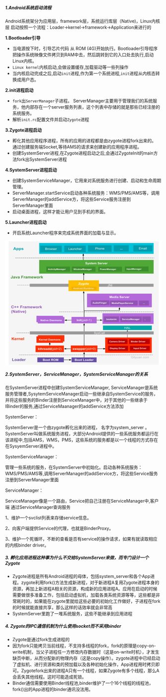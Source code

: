 
##### 1.Android系统启动流程

Android系统架分为应用层，framework层，系统运行库层（Native)，Linux内核层
启动按照一个流程：Loader->kernel->framework->Application来进行的


**1.Bootloader引导**

- 当电源按下时，引导芯片代码 从 ROM (4G)开始执行。Bootloader引导程序把操作系统映像文件拷贝到RAM中去，然后跳转到它的入口处去执行,启动Linux内核。
- `Linux kernel`内核启动,会做设置缓存,加载驱动等一些列操作
- 当内核启动完成之后,启动`init`进程,作为第一个系统进程,`init`进程从内核态转换成用户态。

**2.init进程启动**

- `fork`出`ServerManager`子进程。
  ServerManager主要用于管理我们的系统服务，他内部存在一个server服务列表，这个列表中存储的就是那些已经注册的系统服务。
- 解析`init.rc`配置文件并启动`Zygote`进程


**3.Zygote进程启动**

- 孵化其他应用程序进程，所有的应用的进程都是由zygote进程fork出来的。
  通过创建服务端Socket,等待AMS的请求来创建新的应用程序进程。
- 创建SystemServer进程,在Zygote进程启动之后,会通过ZygoteInit的main方法fork出SystemServer进程

**4.SystemServer进程启动**
- 创建SystemServiceManager，它用来对系统服务进行创建、启动和生命周期管理。
- ServerManager.startService启动各种系统服务：WMS/PMS/AMS等，调用ServerManager的addService方，将这些Service服务注册到ServerManager里面
- 启动桌面进程，这样才能让用户见到手机的界面。


**5.Launcher进程启动**

- 开启系统Launcher程序来完成系统界面的加载与显示。

<img src="../../img/xitongqidong1.png" width = "600" height = "400" alt="图片名称" align=center />



##### 2.SystemServer，ServiceManager，SystemServiceManager的关系

在SystemServer进程中创建SystemServiceManager, ServiceManager是系统服务管理者,SysytemServiceManager启动一些继承自SystemService的服务，并将这些服务的Binder注册到ServiceManager中，对于其他的一些继承于IBinder的服务,通过ServiceMaanager的addService方法添加

 SystemServer：

SystemServer是一个由zygote孵化出来的进程， 名字为system_server 。
SystemServer叫做系统服务进程，大部分Android提供的一些系统服务都运行在该进程中,包括AMS，WMS，PMS，这些系统的服务都是以一个线程的方式存在在SysyemServer进程中。

 SystemServiceManager：

管理一些系统的服务，在SystemServer中初始化。启动各种系统服务：WMS/PMS/AMS等,调用ServerManager的addService方，将这些Service服务注册到ServerManager里面

 ServiceManager：

 ServiceManager像是一个路由，Service把自己注册在ServiceManager中,客户端 通过ServiceManager查询服务

 1、维护一个svclist列表来存储service信息。

 2、向客户端提供Service的代理，也就是BinderProxy。

 3、维护一个死循环，不断的查看是否有service的操作请求，如果有就读取相应的内核binder driver。


##### 3. 孵化应用进程这种事为什么不交给SystemServer来做，而专门设计一个Zygote

- Zygote进程是所有Android进程的母体，包括system_server和各个App进程。zygote利用fork()方法生成新进程，对于新进程A复用Zygote进程本身的资源，再加上新进程A相关的资源，构成新的应用进程A。应用在启动的时候需要做很多准备工作，包括启动虚拟机，加载各类系统资源等等，这些都是非常耗时的，如果能在zygote里就给这些必要的初始化工作做好，子进程在fork的时候就能直接共享，那么这样的话效率就会非常高
- SystemServer里跑了一堆系统服务，这些不能继承到应用进程

##### 4. Zygote的IPC通信机制为什么使用socket而不采用binder
- Zygote是通过fork生成进程的
- 因为fork只能拷贝当前线程，不支持多线程的fork，fork的原理是copy-on-write机制，当父子进程任一方修改内存数据时（这是on-write时机），才发生缺页中断，从而分配新的物理内存（这是copy操作）。zygote进程中已经启动了虚拟机、进行资源和类的预加载以及各种初始化操作，App进程用时拷贝即可。Zygotefork出来的进程A只有一个线程，如果Zygote有多个线程，那么A会丢失其他线程。这时可能造成死锁。
- Binder通信需要使用Binder线程池,binder维护了一个16个线程的线程池，fork()出的App进程的binder通讯没法用。













